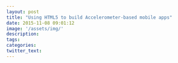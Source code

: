 ```yaml
---
layout: post
title: "Using HTML5 to build Accelerometer-based mobile apps"
date: 2015-11-08 09:01:12
image: '/assets/img/'
description:
tags:
categories:
twitter_text:
---
```

